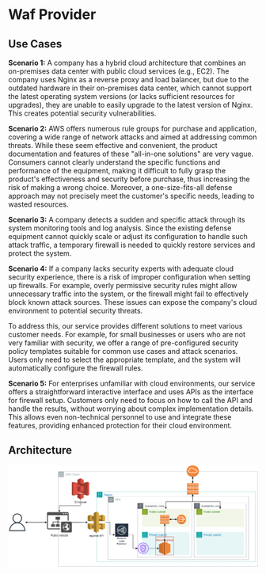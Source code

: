 # Waf Provider


## Use Cases

**Scenario 1:**
A company has a hybrid cloud architecture that combines an on-premises data center with public cloud services (e.g., EC2). The company uses Nginx as a reverse proxy and load balancer, but due to the outdated hardware in their on-premises data center, which cannot support the latest operating system versions (or lacks sufficient resources for upgrades), they are unable to easily upgrade to the latest version of Nginx. This creates potential security vulnerabilities.

**Scenario 2:**
AWS offers numerous rule groups for purchase and application, covering a wide range of network attacks and aimed at addressing common threats. While these seem effective and convenient, the product documentation and features of these "all-in-one solutions" are very vague. Consumers cannot clearly understand the specific functions and performance of the equipment, making it difficult to fully grasp the product's effectiveness and security before purchase, thus increasing the risk of making a wrong choice. Moreover, a one-size-fits-all defense approach may not precisely meet the customer's specific needs, leading to wasted resources.

**Scenario 3:**
A company detects a sudden and specific attack through its system monitoring tools and log analysis. Since the existing defense equipment cannot quickly scale or adjust its configuration to handle such attack traffic, a temporary firewall is needed to quickly restore services and protect the system.

**Scenario 4:**
If a company lacks security experts with adequate cloud security experience, there is a risk of improper configuration when setting up firewalls. For example, overly permissive security rules might allow unnecessary traffic into the system, or the firewall might fail to effectively block known attack sources. These issues can expose the company's cloud environment to potential security threats.

To address this, our service provides different solutions to meet various customer needs. For example, for small businesses or users who are not very familiar with security, we offer a range of pre-configured security policy templates suitable for common use cases and attack scenarios. Users only need to select the appropriate template, and the system will automatically configure the firewall rules.

**Scenario 5:**
For enterprises unfamiliar with cloud environments, our service offers a straightforward interactive interface and uses APIs as the interface for firewall setup. Customers only need to focus on how to call the API and handle the results, without worrying about complex implementation details. This allows even non-technical personnel to use and integrate these features, providing enhanced protection for their cloud environment.

## Architecture
![](img/front-end.drawio.png)
